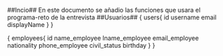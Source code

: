 ##Incio##
En este documento se añadio las funciones que usara el programa-reto de la entrevista
##Usuarios##
{
  users{
    id
    username
    email
    displayName
  }
}

{
  employees{
    id
    name_employee
    lname_employee
    email_employee
    nationality
    phone_employee
    civil_status
    birthday
  } 
}